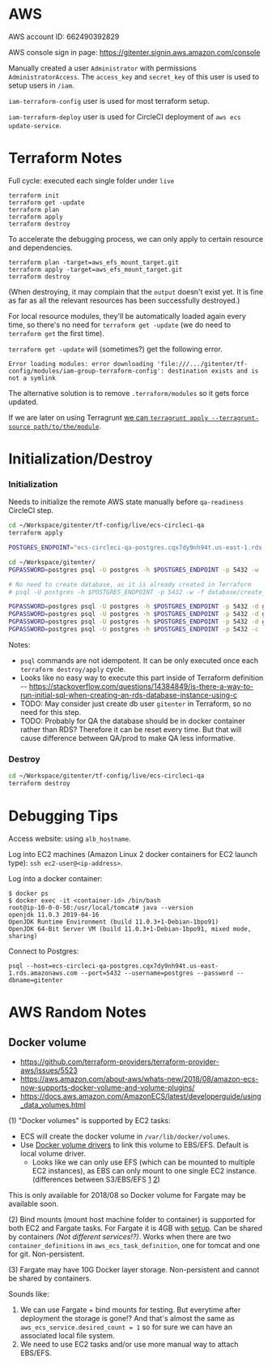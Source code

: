# AWS

AWS account ID: 662490392829

AWS console sign in page: https://gitenter.signin.aws.amazon.com/console

Manually created a user `Administrator` with permissions `AdministratorAccess`. The `access_key` and `secret_key` of this user is used to setup users in `/iam`.

`iam-terraform-config` user is used for most terraform setup.

`iam-terraform-deploy` user is used for CircleCI deployment of `aws ecs update-service`.

# Terraform Notes

Full cycle: executed each single folder under `live`

```
terraform init
terraform get -update
terraform plan
terraform apply
terraform destroy
```

To accelerate the debugging process, we can only apply to certain resource and dependencies.

```
terraform plan -target=aws_efs_mount_target.git
terraform apply -target=aws_efs_mount_target.git
terraform destroy
```

(When destroying, it may complain that the `output` doesn't exist yet. It is fine as far as all the relevant resources has been successfully destroyed.)

For local resource modules, they'll be automatically loaded again every time, so there's no need for `terraform get -update` (we do need to `terraform get` the first time).

`terraform get -update` will (sometimes?) get the following error.

```
Error loading modules: error downloading 'file:///.../gitenter/tf-config/modules/iam-group-terraform-config': destination exists and is not a symlink
```

The alternative solution is to remove `.terraform/modules` so it gets force updated.

If we are later on using Terragrunt [we can `terragrunt apply --terragrunt-source path/to/the/module`](https://github.com/gruntwork-io/terragrunt#working-locally).

# Initialization/Destroy

### Initialization

Needs to initialize the remote AWS state manually before `qa-readiness` CircleCI step.

```bash
cd ~/Workspace/gitenter/tf-config/live/ecs-circleci-qa
terraform apply
```

```bash
POSTGRES_ENDPOINT="ecs-circleci-qa-postgres.cqx7dy9nh94t.us-east-1.rds.amazonaws.com"

cd ~/Workspace/gitenter/
PGPASSWORD=postgres psql -U postgres -h $POSTGRES_ENDPOINT -p 5432 -w -f database/create_users.sql

# No need to create database, as it is already created in Terraform
# psql -U postgres -h $POSTGRES_ENDPOINT -p 5432 -w -f database/create_database.sql -v dbname=gitenter

PGPASSWORD=postgres psql -U postgres -h $POSTGRES_ENDPOINT -p 5432 -d gitenter -w -f database/initiate_database.sql
PGPASSWORD=postgres psql -U postgres -h $POSTGRES_ENDPOINT -p 5432 -d gitenter -w -f database/privilege_control.sql
PGPASSWORD=postgres psql -U postgres -h $POSTGRES_ENDPOINT -p 5432 -d gitenter -w -f database/alter_sequence.sql
PGPASSWORD=postgres psql -U postgres -h $POSTGRES_ENDPOINT -p 5432 -c 'ALTER DATABASE gitenter OWNER TO gitenter;'
```

Notes:

- `psql` commands are not idempotent. It can be only executed once each `terraform destroy/apply` cycle.
- Looks like no easy way to execute this part inside of Terraform definition -- https://stackoverflow.com/questions/14384849/is-there-a-way-to-run-initial-sql-when-creating-an-rds-database-instance-using-c
- TODO: May consider just create db user `gitenter` in Terraform, so no need for this step.
- TODO: Probably for QA the database should be in docker container rather than RDS? Therefore it can be reset every time. But that will cause difference between QA/prod to make QA less informative.

### Destroy

```bash
cd ~/Workspace/gitenter/tf-config/live/ecs-circleci-qa
terraform destroy
```

# Debugging Tips

Access website: using `alb_hostname`.

Log into EC2 machines (Amazon Linux 2 docker containers for EC2 launch type): `ssh ec2-user@<ip-address>`.

Log into a docker container:

```
$ docker ps
$ docker exec -it <container-id> /bin/bash
root@ip-10-0-0-50:/usr/local/tomcat# java --version
openjdk 11.0.3 2019-04-16
OpenJDK Runtime Environment (build 11.0.3+1-Debian-1bpo91)
OpenJDK 64-Bit Server VM (build 11.0.3+1-Debian-1bpo91, mixed mode, sharing)
```

Connect to Postgres:

```
psql --host=ecs-circleci-qa-postgres.cqx7dy9nh94t.us-east-1.rds.amazonaws.com --port=5432 --username=postgres --password --dbname=gitenter
```

# AWS Random Notes

## Docker volume

- https://github.com/terraform-providers/terraform-provider-aws/issues/5523
- https://aws.amazon.com/about-aws/whats-new/2018/08/amazon-ecs-now-supports-docker-volume-and-volume-plugins/
- https://docs.aws.amazon.com/AmazonECS/latest/developerguide/using_data_volumes.html

(1) "Docker volumes" is supported by EC2 tasks:

- ECS will create the docker volume in `/var/lib/docker/volumes`.
- Use [Docker volume drivers](https://docs.docker.com/engine/extend/plugins_volume/) to link this volume to EBS/EFS. Default is local volume driver.
  - Looks like we can only use EFS (which can be mounted to multiple EC2 instances), as EBS can only mount to one single EC2 instance. (differences between S3/EBS/EFS [1](https://dzone.com/articles/confused-by-aws-storage-options-s3-ebs-amp-efs-explained) [2](https://www.cloudberrylab.com/resources/blog/amazon-s3-vs-ebs-vs-efs/))

This is only available for 2018/08 so Docker volume for Fargate may be available soon.

(2) Bind mounts (mount host machine folder to container) is supported for both EC2 and Fargate tasks. For Fargate it is 4GB with [setup](https://docs.aws.amazon.com/AmazonECS/latest/developerguide/fargate-task-storage.html). Can be shared by containers *(Not different services!?)*. Works when there are two `container_definitions` in `aws_ecs_task_definition`, one for tomcat and one for git. Non-persistent.

(3) Fargate may have 10G Docker layer storage. Non-persistent and cannot be shared by containers.

Sounds like:

1. We can use Fargate + bind mounts for testing. But everytime after deployment the storage is gone!? And that's almost the same as `aws_ecs_service.desired_count = 1` so for sure we can have an associated local file system.
2. We need to use EC2 tasks and/or use more manual way to attach EBS/EFS.
